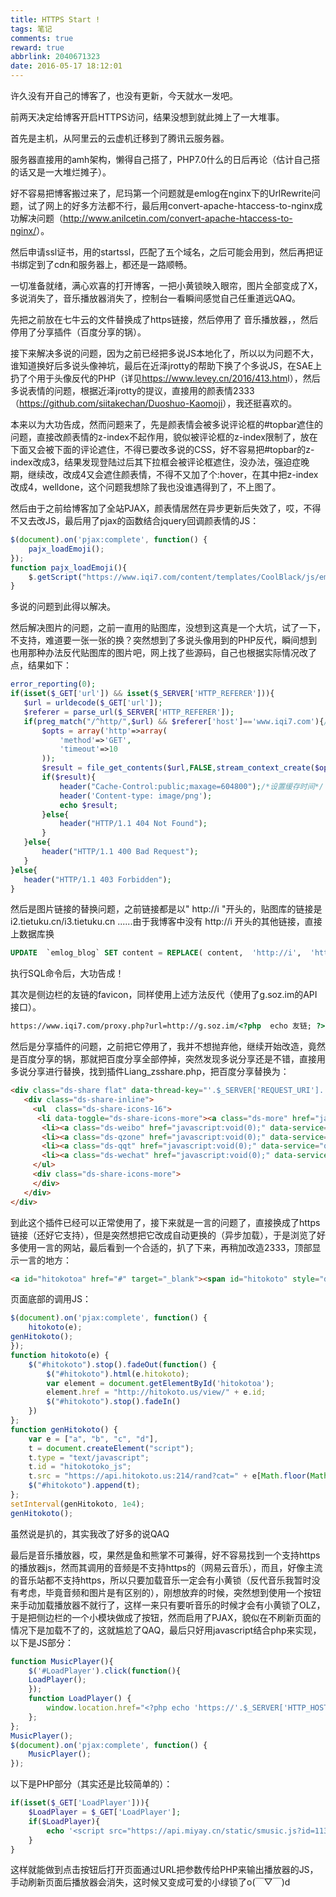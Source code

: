 ```yaml
---
title: HTTPS Start !
tags: 笔记
comments: true
reward: true
abbrlink: 2040671323
date: 2016-05-17 18:12:01
---
```

许久没有开自己的博客了，也没有更新，今天就水一发吧。

前两天决定给博客开启HTTPS访问，结果没想到就此摊上了一大堆事。

首先是主机，从阿里云的云虚机迁移到了腾讯云服务器。
<!-- more -->

服务器直接用的amh架构，懒得自己搭了，PHP7.0什么的日后再论（估计自己搭的话又是一大堆烂摊子）。

好不容易把博客搬过来了，尼玛第一个问题就是emlog在nginx下的UrlRewrite问题，试了网上的好多方法都不行，最后用convert-apache-htaccess-to-nginx成功解决问题（<http://www.anilcetin.com/convert-apache-htaccess-to-nginx/>）。

然后申请ssl证书，用的startssl，匹配了五个域名，之后可能会用到，然后再把证书绑定到了cdn和服务器上，都还是一路顺畅。

一切准备就绪，满心欢喜的打开博客，一把小黄锁映入眼帘，图片全部变成了X，多说消失了，音乐播放器消失了，控制台一看瞬间感觉自己任重道远QAQ。

先把之前放在七牛云的文件替换成了https链接，然后停用了 音乐播放器，，然后停用了分享插件（百度分享的锅）。

接下来解决多说的问题，因为之前已经把多说JS本地化了，所以以为问题不大，谁知道换好后多说头像神坑，最后在近泽jrotty的帮助下换了个多说JS，在SAE上扔了个用于头像反代的PHP（详见<https://www.levey.cn/2016/413.htm>l），然后多说表情的问题，根据近泽jrotty的提议，直接用的颜表情2333（<https://github.com/siitakechan/Duoshuo-Kaomoji>），我还挺喜欢的。

本来以为大功告成，然而问题来了，先是颜表情会被多说评论框的#topbar遮住的问题，直接改颜表情的z-index不起作用，貌似被评论框的z-index限制了，放在下面又会被下面的评论遮住，不得已要改多说的CSS，好不容易把#topbar的z-index改成3，结果发现登陆过后其下拉框会被评论框遮住，没办法，强迫症晚期，继续改，改成4又会遮住颜表情，不得不又加了个:hover，在其中把z-index改成4，welldone，这个问题我想除了我也没谁遇得到了，不上图了。

然后由于之前给博客加了全站PJAX，颜表情居然在异步更新后失效了，哎，不得不又去改JS，最后用了pjax的函数结合jquery回调颜表情的JS：
```javascript
$(document).on('pjax:complete', function() {
	pajx_loadEmoji();
});
function pajx_loadEmoji(){
	$.getScript("https://www.iqi7.com/content/templates/CoolBlack/js/emoji.js");
}
```
多说的问题到此得以解决。

然后解决图片的问题，之前一直用的贴图库，没想到这真是一个大坑，试了一下，不支持，难道要一张一张的换？突然想到了多说头像用到的PHP反代，瞬间想到也用那种办法反代贴图库的图片吧，网上找了些源码，自己也根据实际情况改了点，结果如下：
```php
error_reporting(0);
if(isset($_GET['url']) && isset($_SERVER['HTTP_REFERER'])){
   $url = urldecode($_GET['url']);
   $referer = parse_url($_SERVER['HTTP_REFERER']);
   if(preg_match("/^http/",$url) && $referer['host']=='www.iqi7.com'){/*防盗链验证*/
       $opts = array('http'=>array(
           'method'=>'GET',
           'timeout'=>10
       )); 
       $result = file_get_contents($url,FALSE,stream_context_create($opts)); 
       if($result){
           header("Cache-Control:public;maxage=604800");/*设置缓存时间*/
           header('Content-type: image/png');
           echo $result;
       }else{
           header("HTTP/1.1 404 Not Found");
       }
   }else{
       header("HTTP/1.1 400 Bad Request");
   }
}else{
   header("HTTP/1.1 403 Forbidden");
}
```
然后是图片链接的替换问题，之前链接都是以" http://i "开头的，贴图库的链接是i2.tietuku.cn/i3.tietuku.cn ......由于我博客中没有 http://i 开头的其他链接，直接上数据库换
```sql
UPDATE  `emlog_blog` SET content = REPLACE( content,  'http://i',  'https://www.iqi7.com/proxy.php?url=http://i' ) ;
```
执行SQL命令后，大功告成！

其次是侧边栏的友链的favicon，同样使用上述方法反代（使用了g.soz.im的API接口）。
```html
https://www.iqi7.com/proxy.php?url=http://g.soz.im/<?php  echo 友链; ?>cdn.ico?defaulticon=bluepng
```
然后是分享插件的问题，之前把它停用了，我并不想抛弃他，继续开始改造，竟然是百度分享的锅，那就把百度分享全部停掉，突然发现多说分享还是不错，直接用多说分享进行替换，找到插件Liang_zsshare.php，把百度分享替换为：
```HTML
<div class="ds-share flat" data-thread-key="'.$_SERVER['REQUEST_URI'].'" data-title="文章'.$_SERVER['REQUEST_URI'].'" data-images="'.$_SERVER['HTTP_HOST'].$_SERVER['REQUEST_URI'].'" data-content="七夏浅笑博客" data-url="'.$_SERVER['HTTP_HOST'].$_SERVER['REQUEST_URI'].'">
   <div class="ds-share-inline">
     <ul  class="ds-share-icons-16">    
      <li data-toggle="ds-share-icons-more"><a class="ds-more" href="javascript:void(0);">分享到：</a></li>
       <li><a class="ds-weibo" href="javascript:void(0);" data-service="weibo">微博</a></li>
       <li><a class="ds-qzone" href="javascript:void(0);" data-service="qzone">QQ空间</a></li>
       <li><a class="ds-qqt" href="javascript:void(0);" data-service="qqt">腾讯微博</a></li>
       <li><a class="ds-wechat" href="javascript:void(0);" data-service="wechat">微信</a></li>
     </ul>
     <div class="ds-share-icons-more">
     </div>
   </div>
</div>
```
到此这个插件已经可以正常使用了，接下来就是一言的问题了，直接换成了https链接（还好它支持），但是突然想把它改成自动更换的（异步加载），于是浏览了好多使用一言的网站，最后看到一个合适的，扒了下来，再稍加改造2333，顶部显示一言的地方：
```HTML
<a id="hitokotoa" href="#" target="_blank"><span id="hitokoto" style="display: block;"></span></a>
```
页面底部的调用JS：
```javascript
$(document).on('pjax:complete', function() {
    hitokoto(e);
genHitokoto();
});
function hitokoto(e) {
    $("#hitokoto").stop().fadeOut(function() {
        $("#hitokoto").html(e.hitokoto);
        var element = document.getElementById('hitokotoa');
        element.href = "http://hitokoto.us/view/" + e.id;
        $("#hitokoto").stop().fadeIn()
    })
};
function genHitokoto() {
    var e = ["a", "b", "c", "d"],
    t = document.createElement("script");
    t.type = "text/javascript";
    t.id = "hitokotoko_js";
    t.src = "https://api.hitokoto.us:214/rand?cat=" + e[Math.floor(Math.random() * e.length)] + "&encode=jsc&charset=utf-8";
    $("#hitokoto").append(t);
};
setInterval(genHitokoto, 1e4);
genHitokoto();
```
虽然说是扒的，其实我改了好多的说QAQ

最后是音乐播放器，哎，果然是鱼和熊掌不可兼得，好不容易找到一个支持https的播放器js，然而其调用的音频是不支持https的（网易云音乐），而且，好像主流的音乐站都不支持https，所以只要加载音乐一定会有小黄锁（反代音乐我暂时没有考虑，毕竟音频和图片是有区别的），刚想放弃的时候，突然想到使用一个按钮来手动加载播放器不就行了，这样一来只有要听音乐的时候才会有小黄锁了OLZ，于是把侧边栏的一个小模块做成了按钮，然而启用了PJAX，貌似在不刷新页面的情况下是加载不了的，这就尴尬了QAQ，最后只好用javascript结合php来实现，以下是JS部分：
```javascript
function MusicPlayer(){
    $('#LoadPlayer').click(function(){
    LoadPlayer();
    });
    function LoadPlayer() {
        window.location.href="<?php echo 'https://'.$_SERVER['HTTP_HOST'].$_SERVER['REQUEST_URI'].'?LoadPlayer=1'; ?>";
    };
};
MusicPlayer();
$(document).on('pjax:complete', function() {
    MusicPlayer();
});
```
以下是PHP部分（其实还是比较简单的）：
```php
if(isset($_GET['LoadPlayer'])){
    $LoadPlayer = $_GET['LoadPlayer'];
    if($LoadPlayer){
        echo '<script src="https://api.miyay.cn/static/smusic.js?id=113054379"></script>';
    }
}
```
这样就能做到点击按钮后打开页面通过URL把参数传给PHP来输出播放器的JS，手动刷新页面后播放器会消失，这时候又变成可爱的小绿锁了o(￣▽￣)d